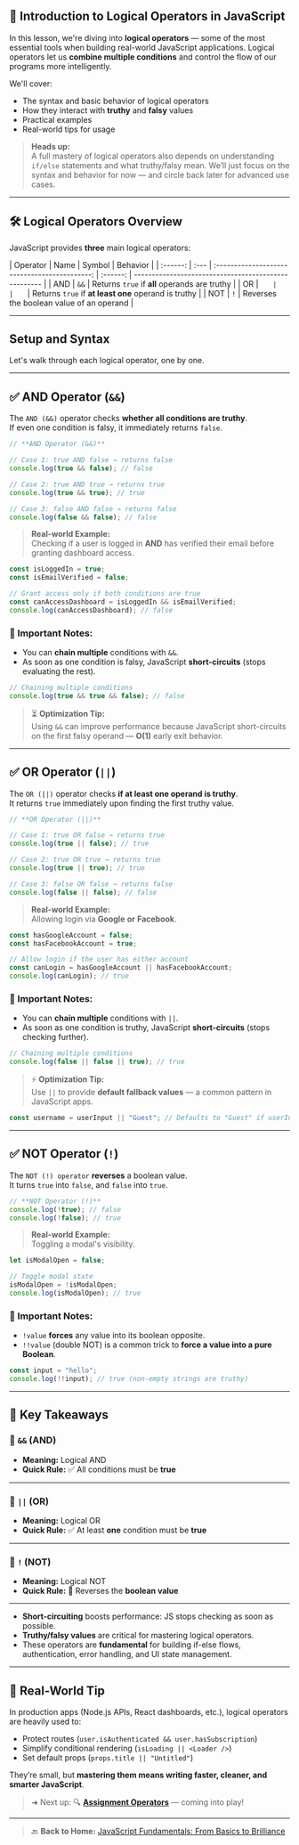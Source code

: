 ## **🚀 Introduction to Logical Operators in JavaScript**

In this lesson, we're diving into **logical operators** — some of the most essential tools when building real-world JavaScript applications. Logical operators let us **combine multiple conditions** and control the flow of our programs more intelligently.

We'll cover:

- The syntax and basic behavior of logical operators
- How they interact with **truthy** and **falsy** values
- Practical examples
- Real-world tips for usage

> **Heads up:**  
> A full mastery of logical operators also depends on understanding `if/else` statements and what truthy/falsy mean. We’ll just focus on the syntax and behavior for now — and circle back later for advanced use cases.

---

## **🛠 Logical Operators Overview**

JavaScript provides **three** main logical operators:

| Operator | Name |                    Symbol                     | Behavior |
| :------: | :--- | :-------------------------------------------: | :------: | ---------------------------------------------------- |
|   AND    | `&&` | Returns `true` if **all** operands are truthy |
|    OR    | `    |                                               |    `     | Returns `true` if **at least one** operand is truthy |
|   NOT    | `!`  |   Reverses the boolean value of an operand    |

---

## Setup and Syntax

Let's walk through each logical operator, one by one.

---

## ✅ AND Operator (`&&`)

The `AND (&&)` operator checks **whether all conditions are truthy**.  
If even one condition is falsy, it immediately returns `false`.

```javascript
// **AND Operator (&&)**

// Case 1: true AND false → returns false
console.log(true && false); // false

// Case 2: true AND true → returns true
console.log(true && true); // true

// Case 3: false AND false → returns false
console.log(false && false); // false
```

> **Real-world Example:**  
> Checking if a user is logged in **AND** has verified their email before granting dashboard access.

```javascript
const isLoggedIn = true;
const isEmailVerified = false;

// Grant access only if both conditions are true
const canAccessDashboard = isLoggedIn && isEmailVerified;
console.log(canAccessDashboard); // false
```

### 🧠 Important Notes:

- You can **chain multiple** conditions with `&&`.
- As soon as one condition is falsy, JavaScript **short-circuits** (stops evaluating the rest).

```javascript
// Chaining multiple conditions
console.log(true && true && false); // false
```

> ⏳ **Optimization Tip:**  
> Using `&&` can improve performance because JavaScript short-circuits on the first falsy operand — **O(1)** early exit behavior.

---

## ✅ OR Operator (`||`)

The `OR (||)` operator checks **if at least one operand is truthy**.  
It returns `true` immediately upon finding the first truthy value.

```javascript
// **OR Operator (||)**

// Case 1: true OR false → returns true
console.log(true || false); // true

// Case 2: true OR true → returns true
console.log(true || true); // true

// Case 3: false OR false → returns false
console.log(false || false); // false
```

> **Real-world Example:**  
> Allowing login via **Google** **or** **Facebook**.

```javascript
const hasGoogleAccount = false;
const hasFacebookAccount = true;

// Allow login if the user has either account
const canLogin = hasGoogleAccount || hasFacebookAccount;
console.log(canLogin); // true
```

### 🧠 Important Notes:

- You can **chain multiple** conditions with `||`.
- As soon as one condition is truthy, JavaScript **short-circuits** (stops checking further).

```javascript
// Chaining multiple conditions
console.log(false || false || true); // true
```

> ⚡ **Optimization Tip:**  
> Use `||` to provide **default fallback values** — a common pattern in JavaScript apps.

```javascript
const username = userInput || "Guest"; // Defaults to "Guest" if userInput is falsy
```

---

## ✅ NOT Operator (`!`)

The `NOT (!) operator` **reverses** a boolean value.  
It turns `true` into `false`, and `false` into `true`.

```javascript
// **NOT Operator (!)**
console.log(!true); // false
console.log(!false); // true
```

> **Real-world Example:**  
> Toggling a modal's visibility.

```javascript
let isModalOpen = false;

// Toggle modal state
isModalOpen = !isModalOpen;
console.log(isModalOpen); // true
```

### 🧠 Important Notes:

- `!value` **forces** any value into its boolean opposite.
- `!!value` (double NOT) is a common trick to **force a value into a pure Boolean**.

```javascript
const input = "hello";
console.log(!!input); // true (non-empty strings are truthy)
```

---

## 🎯 Key Takeaways

### 🔹 `&&` (AND)

- **Meaning:** Logical AND
- **Quick Rule:** ✅ All conditions must be **true**

---

### 🔹 `||` (OR)

- **Meaning:** Logical OR
- **Quick Rule:** ✅ At least **one** condition must be **true**

---

### 🔹 `!` (NOT)

- **Meaning:** Logical NOT
- **Quick Rule:** 🔁 Reverses the **boolean value**

---

- **Short-circuiting** boosts performance: JS stops checking as soon as possible.
- **Truthy/falsy values** are critical for mastering logical operators.
- These operators are **fundamental** for building if-else flows, authentication, error handling, and UI state management.

---

## 🚀 Real-World Tip

In production apps (Node.js APIs, React dashboards, etc.), logical operators are heavily used to:

- Protect routes (`user.isAuthenticated && user.hasSubscription`)
- Simplify conditional rendering (`isLoading || <Loader />`)
- Set default props (`props.title || "Untitled"`)

They’re small, but **mastering them means writing faster, cleaner, and smarter JavaScript**.

> ➜ Next up: 🔍 [**Assignment Operators**](./06-assignment-operators.md) — coming into play!

---

> 🔙 **Back to Home:** [JavaScript Fundamentals: From Basics to Brilliance](../index.md)
